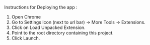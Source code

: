 Instructions for Deploying the app :

1. Open Chrome
2. Go to Settings Icon (next to url bar) -> More Tools -> Extensions.
3. Click on Load Unpacked Extension.
4. Point to the root directory containing this project.
5. Click Launch.
